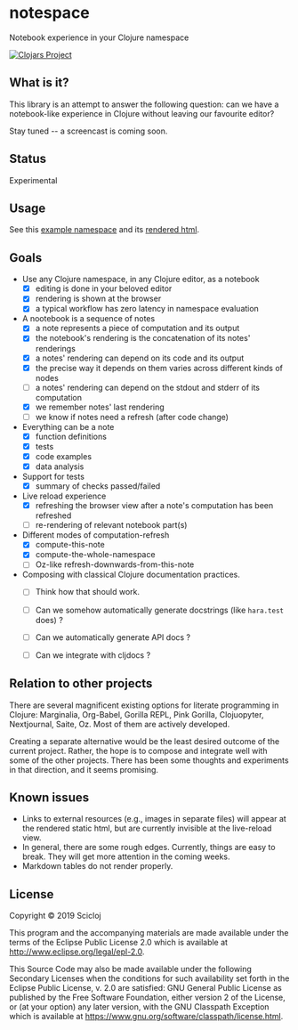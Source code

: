 # notespace

Notebook experience in your Clojure namespace

[![Clojars Project](https://img.shields.io/clojars/v/scicloj/notespace.svg)](https://clojars.org/scicloj/notespace)

## What is it?

This library is an attempt to answer the following question: can we have a notebook-like experience in Clojure without leaving our favourite editor?

Stay tuned -- a screencast is coming soon.

## Status

Experimental

## Usage

See this [example namespace](./test/notespace/v2/tutorial_test.clj) and its [rendered html](https://scicloj.github.io/notespace/resources/public/notespace/v2/tutorial-test/index.html).

## Goals

* Use any Clojure namespace, in any Clojure editor, as a notebook
  * [x] editing is done in your beloved editor
  * [x] rendering is shown at the browser
  * [x] a typical workflow has zero latency in namespace evaluation
* A nootebook is a sequence of notes
  * [x] a note represents a piece of computation and its output
  * [x] the notebook's rendering is the concatenation of its notes' renderings
  * [x] a notes' rendering can depend on its code and its output
  * [x] the precise way it depends on them varies across different kinds of nodes
  * [ ] a notes' rendering can depend on the stdout and stderr of its computation
  * [x] we remember notes' last rendering
  * [ ] we know if notes need a refresh (after code change)
* Everything can be a note
  * [x] function definitions
  * [x] tests
  * [x] code examples
  * [x] data analysis
* Support for tests
  * [x] summary of checks passed/failed
* Live reload experience
  * [x] refreshing the browser view after a note's computation has been refreshed
  * [ ] re-rendering of relevant notebook part(s)
* Different modes of computation-refresh
  * [x] compute-this-note
  * [x] compute-the-whole-namespace
  * [ ] Oz-like refresh-downwards-from-this-note
* Composing with classical Clojure documentation practices.
  * [ ] Think how that should work.
  * [ ] Can we somehow automatically generate docstrings (like `hara.test` does) ?
  * [ ] Can we automatically generate API docs ?
  * [ ] Can we integrate with cljdocs ?
  
  
## Relation to other projects

There are several magnificent existing options for literate programming in Clojure: Marginalia, Org-Babel, Gorilla REPL, Pink Gorilla, Clojuopyter, Nextjournal, Saite, Oz. Most of them are actively developed.

Creating a separate alternative would be the least desired outcome of the current project. Rather, the hope is to compose and integrate well with some of the other projects. There has been some thoughts and experiments in that direction, and it seems promising.

## Known issues
* Links to external resources (e.g., images in separate files) will appear at the rendered static html, but are currently invisible at the live-reload view.
* In general, there are some rough edges. Currently, things are easy to break. They will get more attention in the coming weeks.
* Markdown tables do not render properly.

## License

Copyright © 2019 Scicloj

This program and the accompanying materials are made available under the
terms of the Eclipse Public License 2.0 which is available at
http://www.eclipse.org/legal/epl-2.0.

This Source Code may also be made available under the following Secondary
Licenses when the conditions for such availability set forth in the Eclipse
Public License, v. 2.0 are satisfied: GNU General Public License as published by
the Free Software Foundation, either version 2 of the License, or (at your
option) any later version, with the GNU Classpath Exception which is available
at https://www.gnu.org/software/classpath/license.html.
